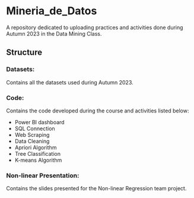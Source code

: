 # Mineria_de_Datos

A repository dedicated to uploading practices and activities done during Autumn 2023 in the Data Mining Class.

## Structure

### Datasets:
Contains all the datasets used during Autumn 2023.

### Code:
Contains the code developed during the course and activities listed below:
- Power BI dashboard
- SQL Connection
- Web Scraping
- Data Cleaning
- Apriori Algorithm
- Tree Classification
- K-means Algorithm

### Non-linear Presentation:
Contains the slides presented for the Non-linear Regression team project.


  
    
    
